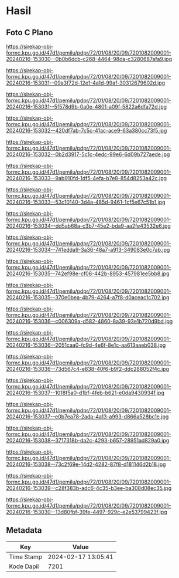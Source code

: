 # Hasil

## Foto C Plano

https://sirekap-obj-formc.kpu.go.id/47d1/pemilu/pdpr/72/01/08/20/09/7201082009001-20240216-153030--0b0b6dcb-c268-4464-98da-c3280687afa9.jpg

https://sirekap-obj-formc.kpu.go.id/47d1/pemilu/pdpr/72/01/08/20/09/7201082009001-20240216-153031--09a3f72d-12e1-4a1d-99af-30312679602d.jpg

https://sirekap-obj-formc.kpu.go.id/47d1/pemilu/pdpr/72/01/08/20/09/7201082009001-20240216-153031--5f578d9b-0a0e-4801-a09f-5822a6dfa72d.jpg

https://sirekap-obj-formc.kpu.go.id/47d1/pemilu/pdpr/72/01/08/20/09/7201082009001-20240216-153032--420df7ab-7c5c-41ac-ace9-63a380cc73f5.jpg

https://sirekap-obj-formc.kpu.go.id/47d1/pemilu/pdpr/72/01/08/20/09/7201082009001-20240216-153032--0b2d3917-5c1c-4edc-99e6-6d09b727aede.jpg

https://sirekap-obj-formc.kpu.go.id/47d1/pemilu/pdpr/72/01/08/20/09/7201082009001-20240216-153033--9ab910fd-1df5-4efa-b7e8-854d8253a42c.jpg

https://sirekap-obj-formc.kpu.go.id/47d1/pemilu/pdpr/72/01/08/20/09/7201082009001-20240216-153033--53c10140-3d4a-485d-9461-1cf5e67c51b1.jpg

https://sirekap-obj-formc.kpu.go.id/47d1/pemilu/pdpr/72/01/08/20/09/7201082009001-20240216-153034--dd5ab68a-c3b7-45e2-bda9-aa2fe43532e6.jpg

https://sirekap-obj-formc.kpu.go.id/47d1/pemilu/pdpr/72/01/08/20/09/7201082009001-20240216-153034--741edda9-3a36-48a7-a913-349083e0c7ab.jpg

https://sirekap-obj-formc.kpu.go.id/47d1/pemilu/pdpr/72/01/08/20/09/7201082009001-20240216-153035--742ef98e-cf06-442b-8953-457981ee5bb8.jpg

https://sirekap-obj-formc.kpu.go.id/47d1/pemilu/pdpr/72/01/08/20/09/7201082009001-20240216-153035--370e0bea-4b79-4264-a7f8-d0aceac1c702.jpg

https://sirekap-obj-formc.kpu.go.id/47d1/pemilu/pdpr/72/01/08/20/09/7201082009001-20240216-153036--c006309a-d582-4860-8a39-93e1b720d9bd.jpg

https://sirekap-obj-formc.kpu.go.id/47d1/pemilu/pdpr/72/01/08/20/09/7201082009001-20240216-153036--2051caa0-fc9d-4e6f-8e1c-aa613aaeb038.jpg

https://sirekap-obj-formc.kpu.go.id/47d1/pemilu/pdpr/72/01/08/20/09/7201082009001-20240216-153036--73d567c4-e838-40f6-b9f2-ddc288052f4c.jpg

https://sirekap-obj-formc.kpu.go.id/47d1/pemilu/pdpr/72/01/08/20/09/7201082009001-20240216-153037--1018f5a0-d1bf-4feb-b621-e0da9430934f.jpg

https://sirekap-obj-formc.kpu.go.id/47d1/pemilu/pdpr/72/01/08/20/09/7201082009001-20240216-153037--e0b7ea78-2ada-4a13-a993-d866a528bc1e.jpg

https://sirekap-obj-formc.kpu.go.id/47d1/pemilu/pdpr/72/01/08/20/09/7201082009001-20240216-153038--3717318b-da2c-4293-b657-28951ad829a0.jpg

https://sirekap-obj-formc.kpu.go.id/47d1/pemilu/pdpr/72/01/08/20/09/7201082009001-20240216-153038--73c2f69e-14d2-4282-87f8-d181146d2b18.jpg

https://sirekap-obj-formc.kpu.go.id/47d1/pemilu/pdpr/72/01/08/20/09/7201082009001-20240216-153039--c28f383b-adc6-4c35-b3ee-ba308d08ec35.jpg

https://sirekap-obj-formc.kpu.go.id/47d1/pemilu/pdpr/72/01/08/20/09/7201082009001-20240216-153030--13d80fbf-39fe-4497-929c-e2e53799423f.jpg


## Metadata

| Key        | Value               |
| ---------- | ------------------- |
| Time Stamp | 2024-02-17 13:05:41 |
| Kode Dapil | 7201                |



